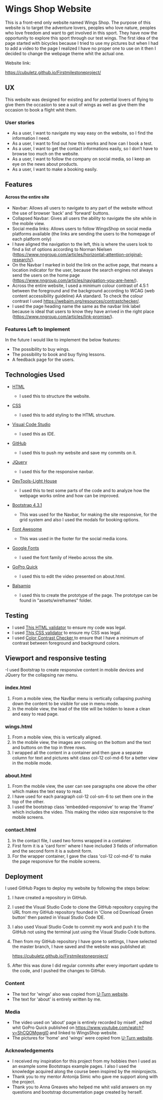 # Wings Shop Website

This is a front-end only website named Wings Shop. The purpose of this website is to target the adventure lovers, peoples who love nature, peoples who love freedom and want to get involved in this sport.
They have now the opportunity to explore this sport through our test wings. 
The first idea of the page started with bicycles because I tried to use my pictures but when I had to add a video to the page I realized I have no proper one to use on it then I decided to change the webpage theme whit the actual one.

Website link:

https://cubuletz.github.io/Firstmilestoneproject/
 
## UX
 
This website was designed for existing and for potential lovers of flying to give them the occasion to see a suit of wings as well as give them the occasion to book a flight whit them.

### User stories

- As a user, I want to navigate my way easy on the website, so I find the information I need.
- As a user, I want to find out how this works and how can I book a test.
- As a user, I want to get the contact informations easily, so I don’t have to browse too much on the website.
- As a user, I want to follow the company on social media, so I keep an eye on the news about products.
- As a user, I want to make a booking easily.

## Features

#### Across the entire site

- Navbar: Allows all users to navigate to any part of the website without the use of browser 'back' and 'forward' buttons.
- Collapsed Navbar: Gives all users the ability to navigate the site while in the mobile view.
- Social media links: Allows users to follow WingsShop on social media platforms available (the links are sending the users to the homepage of each platform only)
- I have aligned the navigation to the left, this is where the users look to find a list of options according to Norman Nielsen (https://www.nngroup.com/articles/horizontal-attention-original-research/).
- On the Navbar I marked in bold the link on the active page, that means a location indicator for the user, because the search engines not always send the users on the home page (https://www.nngroup.com/articles/navigation-you-are-here/).
- Across the entire website, I used a minimum colour contrast of 4.5:1 between the foreground and the background according to WCAG (web content accessibility guideline) AA standard. To check the colour contrast I used https://webaim.org/resources/contrastchecker/.
- I used the page heading name the same as the navbar link label because is ideal that users to know they have arrived in the right place (https://www.nngroup.com/articles/link-promise/).

### Features Left to Implement

In the future I would like to implement the below features:
- The possibility to buy wings.
- The possibility to book and buy flying lessons.
- A feedback page for the users.


## Technologies Used

- [HTML](https://www.w3.org/TR/html52/)
     - I used this to structure the website.

- [CSS](https://www.w3.org/Style/CSS/specs.en.html)
     - I used this to add styling to the HTML structure.

- [Visual Code Studio](https://code.visualstudio.com/) 
     - I used this as IDE.

- [GitHub](https://github.com/)
     - I used this to push my website and save my commits on it. 

- [JQuery](https://jquery.com/)
     - I used this for the responsive navbar.

- [DevTools-Light House](https://developers.google.com/web/tools/lighthouse/v3/scoring)
     - I used this to test some parts of the code and to analyze how the webpage works online and how can be improved.

- [Bootstrap 4.3.1](https://stackpath.bootstrapcdn.com/bootstrap/4.3.1/css/bootstrap.min.css)  
     - This was used for the Navbar, for making the site responsive, for the grid system and also I used the modals for booking options.

- [Font Awesome](https://use.fontawesome.com/releases/v5.8.2/css/all.css) 
     - This was used in the footer for the social media icons.

- [Google Fonts](https://fonts.googleapis.com/css?family=Heebo&display=swap) 
     - I used the font family of Heebo across the site.
    
- [GoPro Quick](https://shop.gopro.com/EMEA/softwareandapp/quik-%7C-desktop/Quik-Desktop.html) 
     - I used this to edit the video presented on about.html.

- [Balsamiq](https://balsamiq.com/index.html) 
     - I used this to create the prototype of the page. The prototype can be found in "assets/wireframes" folder.

## Testing

- I used [This HTML validator](https://validator.w3.org/) to ensure my code was legal.
- I used [This CSS validator](https://jigsaw.w3.org/css-validator/) to ensure my CSS was legal.
- I used [Color Contrast Checker ](https://webaim.org/resources/contrastchecker/) to ensure that I have a minimum of contrast between
foreground and background colors.


## Viewport and responsive testing

-I used Bootstrap to create responsive content in mobile devices and JQuery for the collapsing nav menu.

### index.html

1. From a mobile view, the NavBar menu is vertically collapsing pushing down the content to be visible for use in menu mode.  
2. In the mobile view, the lead of the title will be hidden to leave a clean and easy to read page.


### wings.html

1. From a mobile view, this is vertically aligned.
2. In the mobile view, the images are coming on the bottom and the text and buttons on the top in three rows.
3. I wrapped all the content in a container and then gave a separate column for text and pictures whit class col-12 col-md-6 for a better view in the mobile mode.


### about.html

1. From the mobile view, the user can see paragraphs one above the other which makes the text easy to read.
2. I have used for each paragraph col-12 col-sm-6 to set them one in the top of the other.
3. I used the bootstrap class 'embedded-responsive' to wrap the 'iframe' which includes the video. This making the video size responsive to the mobile screens.

### contact.html

1. In the contact file, I used two forms wrapped in a container.
2. First form it is a 'card form' where I have included 3 fields of information and the second form it is a
submit form.
3. For the wrapper container, I gave the class 'col-12 col-md-6' to make the page responsive for the mobile screens.



## Deployment

I used GitHub Pages to deploy my website by following the steps below:

1. I have created a repository in GitHub.

2. I used the Visual Studio Code to clone the GitHub repository copying the URL from my GitHub repository founded in 'Clone od Download Green button' then pasted in Visual Studio Code IDE.
  
3. I also used Visual Studio Code to commit my work and push it to the GitHub not using the terminal just using the Visual Studio Code buttons.

4. Then from my GitHub repository I have gone to settings, I have selected the master branch, I have saved and the website was published at:

    https://cubuletz.github.io/Firstmilestoneproject/

5. After this was done I did regular commits after every important update to the code, and I pushed the changes to GitHub.


### Content

- The text for 'wings' also was copied from [U-Turn website](http://www.u-turn.de/web/).
- The text for 'about' is entirely written by me.

  
### Media
- The video used on 'about' page is entirely recorded by miself , edited whit GoPro Quick published on https://www.youtube.com/watch?v=ShCQOMgwgl0 and linked to WingsShop website.
- The pictures for 'home' and 'wings' were copied from [U-Turn website](http://www.u-turn.de/web/).

### Acknowledgements

- I received my inspiration for this project from my hobbies then I used as an example some Bootstraps example pages. I also I used the knowledge acquired along the course been inspired by the miniprojects.
- Thank you to my mentor Antonija Simic who gave me support along with the project.
- Thank you to Anna Greaves who helped me whit valid answers on my questions and bootstrap documentation page created by herself.